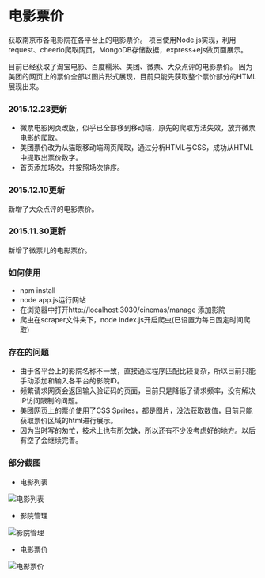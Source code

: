 # 电影票价

获取南京市各电影院在各平台上的电影票价。
项目使用Node.js实现，利用request、cheerio爬取网页，MongoDB存储数据，express+ejs做页面展示。

目前已经获取了淘宝电影、百度糯米、美团、微票、大众点评的电影票价。
因为美团的网页上的票价全部以图片形式展现，目前只能先获取整个票价部分的HTML展现出来。

### 2015.12.23更新
- 微票电影网页改版，似乎已全部移到移动端，原先的爬取方法失效，放弃微票电影的爬取。
- 美团票价改为从猫眼移动端网页爬取，通过分析HTML与CSS，成功从HTML中提取出票价数字。
- 首页添加场次，并按照场次排序。

### 2015.12.10更新
新增了大众点评的电影票价。

### 2015.11.30更新
新增了微票儿的电影票价。

### 如何使用
- npm install
- node app.js运行网站
- 在浏览器中打开http://localhost:3030/cinemas/manage 添加影院
- 爬虫在scraper文件夹下，node index.js开启爬虫(已设置为每日固定时间爬取)

### 存在的问题
- 由于各平台上的影院名称不一致，直接通过程序匹配比较复杂，所以目前只能手动添加和输入各平台的影院ID。
- 频繁请求网页会返回输入验证码的页面，目前只是降低了请求频率，没有解决IP访问限制的问题。
- 美团网页上的票价使用了CSS Sprites，都是图片，没法获取数值，目前只能获取票价区域的html进行展示。
- 因为当时写的匆忙，技术上也有所欠缺，所以还有不少没考虑好的地方。以后有空了会继续完善。

### 部分截图

- 电影列表

![电影列表](https://raw.githubusercontent.com/LiangCY/MovieTickets/master/screenshots/movies.jpg)

- 影院管理

![影院管理](https://raw.githubusercontent.com/LiangCY/MovieTickets/master/screenshots/cinemas.jpg)

- 电影票价

![电影票价](https://raw.githubusercontent.com/LiangCY/MovieTickets/master/screenshots/tickets.jpg)
